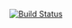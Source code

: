 [![Build Status](https://dev.azure.com/zenitsu-agastuma/Newrelic/_apis/build/status%2FDhanushMahadevan.newrelic-infra-alert?branchName=az-pipeline)](https://dev.azure.com/zenitsu-agastuma/Newrelic/_build/latest?definitionId=2&branchName=az-pipeline)
